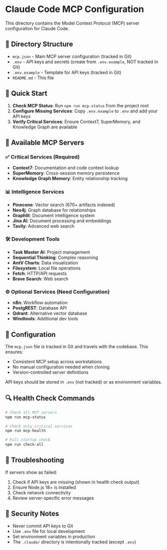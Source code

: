 # Claude Code MCP Configuration

This directory contains the Model Context Protocol (MCP) server configuration for Claude Code.

## 📁 Directory Structure

- `mcp.json` - Main MCP server configuration (tracked in Git)
- `.env` - API keys and secrets (create from `.env.example`, NOT tracked in Git)
- `.env.example` - Template for API keys (tracked in Git)
- `README.md` - This file

## 🚀 Quick Start

1. **Check MCP Status**: Run `npm run mcp-status` from the project root
2. **Configure Missing Services**: Copy `.env.example` to `.env` and add your API keys
3. **Verify Critical Services**: Ensure Context7, SuperMemory, and Knowledge Graph are available

## 🔧 Available MCP Servers

### ✅ Critical Services (Required)
- **Context7**: Documentation and code context lookup
- **SuperMemory**: Cross-session memory persistence
- **Knowledge Graph Memory**: Entity relationship tracking

### 📊 Intelligence Services
- **Pinecone**: Vector search (670+ artifacts indexed)
- **Neo4j**: Graph database for relationships
- **Graphlit**: Document intelligence system
- **Jina AI**: Document processing and embeddings
- **Tavily**: Advanced web search

### 🛠️ Development Tools
- **Task Master AI**: Project management
- **Sequential Thinking**: Complex reasoning
- **AntV Charts**: Data visualization
- **Filesystem**: Local file operations
- **Fetch**: HTTP/API requests
- **Brave Search**: Web search

### ⚙️ Optional Services (Need Configuration)
- **n8n**: Workflow automation
- **PostgREST**: Database API
- **Qdrant**: Alternative vector database
- **Windtools**: Additional dev tools

## 📝 Configuration

The `mcp.json` file is tracked in Git and travels with the codebase. This ensures:
- Consistent MCP setup across workstations
- No manual configuration needed when cloning
- Version-controlled server definitions

API keys should be stored in `.env` (not tracked) or as environment variables.

## 🔍 Health Check Commands

```bash
# Check all MCP servers
npm run mcp-status

# Check only critical services
npm run mcp-health

# Full startup check
npm run check-all
```

## 🚨 Troubleshooting

If servers show as failed:
1. Check if API keys are missing (shown in health check output)
2. Ensure Node.js 18+ is installed
3. Check network connectivity
4. Review server-specific error messages

## 🔐 Security Notes

- Never commit API keys to Git
- Use `.env` file for local development
- Set environment variables in production
- The `.claude/` directory is intentionally tracked (except `.env`)